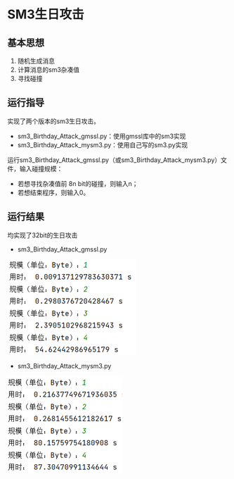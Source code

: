 # SM3生日攻击
## 基本思想
1. 随机生成消息
2. 计算消息的sm3杂凑值
3. 寻找碰撞
## 运行指导
实现了两个版本的sm3生日攻击。<br>
* sm3_Birthday_Attack_gmssl.py：使用gmssl库中的sm3实现<br>
* sm3_Birthday_Attack_mysm3.py：使用自己写的sm3.py实现<br>

运行sm3_Birthday_Attack_gmssl.py（或sm3_Birthday_Attack_mysm3.py）文件，输入碰撞规模：<br> 
* 若想寻找杂凑值前 8n bit的碰撞，则输入n；<br>
* 若想结束程序，则输入0。
## 运行结果
均实现了32bit的生日攻击
* sm3_Birthday_Attack_gmssl.py

![img.png](img.png)
* sm3_Birthday_Attack_mysm3.py

![img_1.png](img_1.png)

